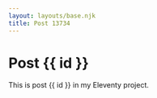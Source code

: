 ```yaml
---
layout: layouts/base.njk
title: Post 13734
---
```


# Post {{ id }}

This is post {{ id }} in my Eleventy project.
